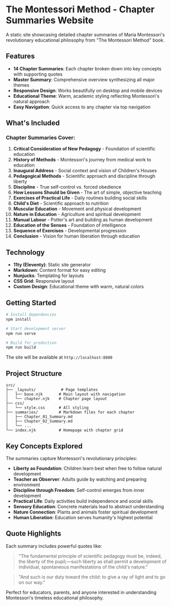 # The Montessori Method - Chapter Summaries Website

A static site showcasing detailed chapter summaries of Maria Montessori's revolutionary educational philosophy from "The Montessori Method" book.

## Features

- **14 Chapter Summaries**: Each chapter broken down into key concepts with supporting quotes
- **Master Summary**: Comprehensive overview synthesizing all major themes
- **Responsive Design**: Works beautifully on desktop and mobile devices
- **Educational Theme**: Warm, academic styling reflecting Montessori's natural approach
- **Easy Navigation**: Quick access to any chapter via top navigation

## What's Included

### Chapter Summaries Cover:
1. **Critical Consideration of New Pedagogy** - Foundation of scientific education
2. **History of Methods** - Montessori's journey from medical work to education
3. **Inaugural Address** - Social context and vision of Children's Houses
4. **Pedagogical Methods** - Scientific approach and discipline through liberty
5. **Discipline** - True self-control vs. forced obedience
6. **How Lessons Should be Given** - The art of simple, objective teaching
7. **Exercises of Practical Life** - Daily routines building social skills
8. **Child's Diet** - Scientific approach to nutrition
9. **Muscular Education** - Movement and physical development
10. **Nature in Education** - Agriculture and spiritual development
11. **Manual Labour** - Potter's art and building as human development
12. **Education of the Senses** - Foundation of intelligence
13. **Sequence of Exercises** - Developmental progression
14. **Conclusion** - Vision for human liberation through education

## Technology

- **11ty (Eleventy)**: Static site generator
- **Markdown**: Content format for easy editing
- **Nunjucks**: Templating for layouts
- **CSS Grid**: Responsive layout
- **Custom Design**: Educational theme with warm, natural colors

## Getting Started

```bash
# Install dependencies
npm install

# Start development server
npm run serve

# Build for production
npm run build
```

The site will be available at `http://localhost:8080`

## Project Structure

```
src/
├── _layouts/           # Page templates
│   ├── base.njk       # Main layout with navigation
│   └── chapter.njk    # Chapter page layout
├── css/
│   └── style.css      # All styling
├── summaries/         # Markdown files for each chapter
│   ├── Chapter_01_Summary.md
│   ├── Chapter_02_Summary.md
│   └── ...
└── index.njk          # Homepage with chapter grid
```

## Key Concepts Explored

The summaries capture Montessori's revolutionary principles:

- **Liberty as Foundation**: Children learn best when free to follow natural development
- **Teacher as Observer**: Adults guide by watching and preparing environment
- **Discipline through Freedom**: Self-control emerges from inner development
- **Practical Life**: Daily activities build independence and social skills  
- **Sensory Education**: Concrete materials lead to abstract understanding
- **Nature Connection**: Plants and animals foster spiritual development
- **Human Liberation**: Education serves humanity's highest potential

## Quote Highlights

Each summary includes powerful quotes like:

> "The fundamental principle of scientific pedagogy must be, indeed, the liberty of the pupil;—such liberty as shall permit a development of individual, spontaneous manifestations of the child's nature."

> "And such is our duty toward the child: to give a ray of light and to go on our way."

Perfect for educators, parents, and anyone interested in understanding Montessori's timeless educational philosophy.